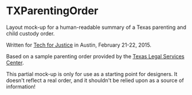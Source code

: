 # TXParentingOrder
Layout mock-up for a human-readable summary of a Texas parenting and child custody order.

Written for [Tech for Justice](http://www.techforjustice.org/) in Austin, February 21-22, 2015.

Based on a sample parenting order provided by the [Texas Legal Services Center](http://tlsc.org/).

This partial mock-up is only for use as a starting point for designers. It doesn't reflect a real order, and it shouldn't be relied upon as a source of information!